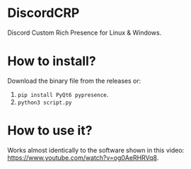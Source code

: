 # DiscordCRP
Discord Custom Rich Presence for Linux &amp; Windows.

# How to install?
Download the binary file from the releases or:
1. `pip install PyQt6 pypresence`.
2. `python3 script.py`

# How to use it?
Works almost identically to the software shown in this video: https://www.youtube.com/watch?v=og0AeRHRVq8.
